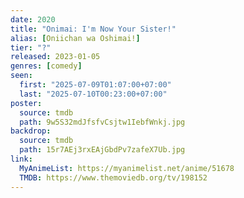```yaml
---
date: 2020
title: "Onimai: I'm Now Your Sister!"
alias: [Oniichan wa Oshimai!]
tier: "?"
released: 2023-01-05
genres: [comedy]
seen:
  first: "2025-07-09T01:07:00+07:00"
  last: "2025-07-10T00:23:00+07:00"
poster:
  source: tmdb
  path: 9w5S32mdJfsfvCsjtw1IebfWnkj.jpg
backdrop:
  source: tmdb
  path: 15r7AEj3rxEAjGbdPv7zafeX7Ub.jpg
link:
  MyAnimeList: https://myanimelist.net/anime/51678
  TMDB: https://www.themoviedb.org/tv/198152
---
```

